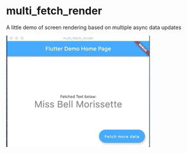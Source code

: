 # multi_fetch_render

A little demo of screen rendering based on multiple async data updates 

<img src="./demo.gif" height="300px"/>
<br/>
